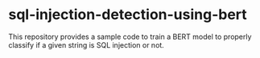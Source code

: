 # sql-injection-detection-using-bert
This repository provides a sample code to train a BERT model to properly classify if a given string is SQL injection or not.
